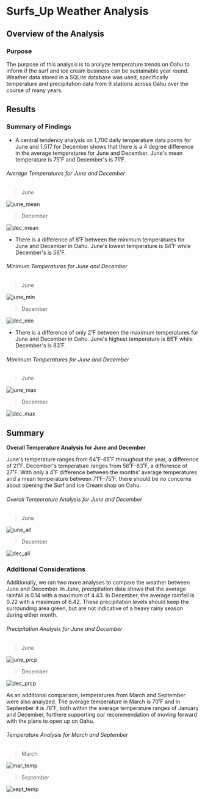 # Surfs_Up Weather Analysis

## Overview of the Analysis 

### Purpose

The purpose of this analysis is to analyze temperature trends on Oahu to inform if the surf and ice cream business can be sustainable year round. Weather data stored in a SQLite database was used, specifically temperature and precipitation data from 9 stations across Oahu over the course of many years. 

## Results

### Summary of Findings

* A central tendency analysis on 1,700 daily temperature data points for June and 1,517 for December shows that there is a 4 degree difference in the average temperatures for June and December. June's mean temperature is 75˚F and December's is 71˚F. 

###### Average Temperatures for June and December
> June

![june_mean](https://user-images.githubusercontent.com/77405273/113019637-ace6cb00-9136-11eb-9fad-8037546e9b40.png)

> December

![dec_mean](https://user-images.githubusercontent.com/77405273/113019639-ad7f6180-9136-11eb-817e-9d45a9836b48.png)

* There is a difference of 8˚F between the minimum temperatures for June and December in Oahu. June's lowest temperature is 64˚F while December's is 56˚F.

###### Minimum Temperatures for June and December
> June

![june_min](https://user-images.githubusercontent.com/77405273/113019641-ae17f800-9136-11eb-8752-3a897238b4eb.png)

> December

![dec_min](https://user-images.githubusercontent.com/77405273/113019645-aeb08e80-9136-11eb-8aed-39167757a01f.png)

* There is a difference of only 2˚F between the maximum temperatures for June and December in Oahu. June's highest temperature is 85˚F while December's is 83˚F.

###### Maximum Temperatures for June and December
> June

![june_max](https://user-images.githubusercontent.com/77405273/113019651-aeb08e80-9136-11eb-9090-8d82ab2deb70.png)

> December

![dec_max](https://user-images.githubusercontent.com/77405273/113019655-af492500-9136-11eb-8483-bb07b967b0fa.png)

## Summary

__Overall Temperature Analysis for June and December__

June's temperature ranges from 64˚F-85˚F throughout the year, a difference of 21˚F. December's temperature ranges from 56˚F-83˚F, a difference of 27˚F. With only a 4˚F difference between the months' average temperatures and a mean temperature between 71˚F-75˚F, there should be no concerns about opening the Surf and Ice Cream shop on Oahu.  

###### Overall Temperature Analysis for June and December
> June

![june_all](https://user-images.githubusercontent.com/77405273/113019634-ac4e3480-9136-11eb-8fda-5ce77de1e339.png)

> December

![dec_all](https://user-images.githubusercontent.com/77405273/113019638-ad7f6180-9136-11eb-86ab-f9b7479767da.png)

### Additional Considerations

Additionally, we ran two more analyses to compare the weather between June and December. In June, precipitation data shows that the average rainfall is 0.14 with a maximum of 4.43. In December, the average rainfall is 0.22 with a maximum of 6.42. These precipitation levels should keep the surrounding area green, but are not indicative of a heavy rainy season during either month. 

###### Precipitation Analysis for June and December
> June

![june_prcp](https://user-images.githubusercontent.com/77405273/113019640-ad7f6180-9136-11eb-8bd3-9572df9a856b.png)

> December

![dec_prcp](https://user-images.githubusercontent.com/77405273/113019642-ae17f800-9136-11eb-9e97-e1aabb66d66a.png)

As an additional comparison, temperatures from March and September were also analyzed. The average temperature in March is 70˚F and in September it is 76˚F, both within the average temperature ranges of January and December, furthere supporting our recommendation of moving forward with the plans to open up on Oahu.

###### Temperature Analysis for March and September
> March

![mar_temp](https://user-images.githubusercontent.com/77405273/113019649-aeb08e80-9136-11eb-8a51-2fb949251af8.png)

> September

![sept_temp](https://user-images.githubusercontent.com/77405273/113019653-af492500-9136-11eb-801c-95f27ff95a9d.png)

